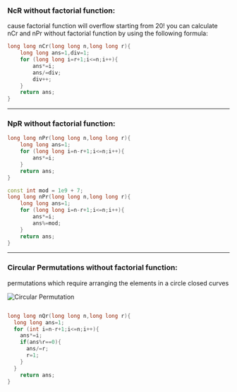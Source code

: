 ### NcR without factorial function: 

cause factorial function will overflow starting from 20!
you can calculate nCr and nPr without factorial function by using the following formula:

```cpp
long long nCr(long long n,long long r){
    long long ans=1,div=1;
    for (long long i=r+1;i<=n;i++){
        ans*=i;
        ans/=div;
        div++;
    }
    return ans;
}
```

--- 

### NpR without factorial function: 


```cpp
long long nPr(long long n,long long r){
    long long ans=1;
    for (long long i=n-r+1;i<=n;i++){
        ans*=i;
    }
    return ans;
}
```


```cpp
const int mod = 1e9 + 7;
long long nPr(long long n,long long r){
    long long ans=1;
    for (long long i=n-r+1;i<=n;i++){
        ans*=i;
        ans%=mod;
    }
    return ans;
}
```
---

### Circular Permutations without factorial function: 

permutations which require arranging the elements in a circle closed curves 

![Circular Permutation](https://encrypted-tbn0.gstatic.com/images?q=tbn:ANd9GcS-ovw4cj8GMX2-p0K6gBaCB6ntSfsjQ_Id8yYYW8QDhItFIIa9-cfjy-GmZvFo3DYIlTI&usqp=CAU)

```cpp

long long nQr(long long n,long long r){
  long long ans=1;
  for (int i=n-r+1;i<=n;i++){
    ans*=i;
    if(ans%r==0){
      ans/=r;
      r=1;
    }
  }
    return ans;
}
```